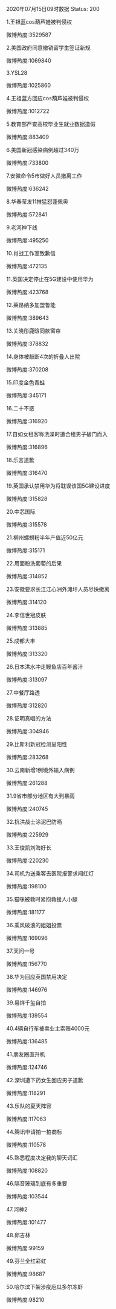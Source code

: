 2020年07月15日09时数据
Status: 200

1.王祖蓝cos葫芦娃被判侵权

微博热度:3529587

2.美国政府同意撤销留学生签证新规

微博热度:1069840

3.YSL28

微博热度:1025860

4.王祖蓝方回应cos葫芦娃被判侵权

微博热度:1012722

5.教育部严查高校毕业生就业数据造假

微博热度:883409

6.美国新冠感染病例超过340万

微博热度:733800

7.安徽命令5市做好人员撤离工作

微博热度:636242

8.华春莹发11推猛怼蓬佩奥

微博热度:572841

9.老河神下线

微博热度:495250

10.肖战工作室致歉信

微博热度:472135

11.英国决定停止在5G建设中使用华为

微博热度:423768

12.莱昂纳多加盟鲁能

微博热度:389643

13.关晓彤鹿晗同款窗帘

微博热度:378832

14.身体被敲断4次的折叠人出院

微博热度:370208

15.印度金色青蛙

微博热度:345171

16.二十不惑

微博热度:316920

17.自如女租客称洗澡时遭合租男子破门而入

微博热度:316896

18.乐言道歉

微博热度:316470

19.英国承认禁用华为将耽误该国5G建设进度

微博热度:315828

20.中芯国际

微博热度:315578

21.柳州螺蛳粉半年产值近50亿元

微博热度:315171

22.用面粉洗葡萄的后果

微博热度:314852

23.安徽要求长江江心洲外滩圩人员尽快撤离

微博热度:314120

24.李信世冠皮肤

微博热度:313885

25.成都大丰

微博热度:313320

26.日本洪水冲走鳗鱼店百年酱汁

微博热度:313097

27.中餐厅路透

微博热度:312820

28.证明真唱的方法

微博热度:304946

29.比斯利新冠检测呈阳性

微博热度:283268

30.云南新增1例境外输入病例

微博热度:261288

31.9省市部分地区有大到暴雨

微博热度:240745

32.抗洪战士涂泥巴防晒

微博热度:225929

33.王俊凯刘海好长

微博热度:220230

34.司机为送乘客去医院报警求闯红灯

微博热度:198100

35.猫咪被救时紧抱救援人小腿

微博热度:181177

36.乘风破浪的姐姐投票

微博热度:169096

37.天问一号

微博热度:156770

38.华为回应英国禁用决定

微博热度:146976

39.易烊千玺自拍

微博热度:139554

40.4辆自行车被卖业主索赔4000元

微博热度:136485

41.朋友圈直升机

微博热度:124746

42.深圳遭下药女生回应男子道歉

微博热度:118291

43.乐队的夏天阵容

微博热度:117063

44.腾讯申请拍一拍商标

微博热度:110578

45.熟悉程度决定我的聊天词汇

微博热度:108820

46.隔音玻璃到底有多重要

微博热度:103544

47.河神2

微博热度:101477

48.邱吉林

微博热度:99159

49.芬兰全红彩虹

微博热度:98687

50.哈尔滨下架涉疫厄瓜多尔冻虾

微博热度:98210

